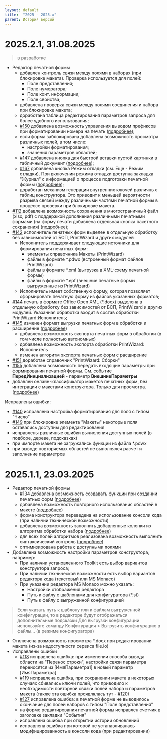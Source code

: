 ```yaml
---
layout: default
title:  "2025 - 2025.x"
parent: История версий
---
```


# 2025.2.1, 31.08.2025

> в разработке

* Редактор печатной формы
  * добавлен контроль связи между полями в наборах (при блокировке макета). Проверка используется для полей:
    * Поле представления;
    * Поле нумератора;
    * Поле конт. информации;
    * Поле свойства;
  * добавлена проверка связи между полями соединения и набора при блокировке макета;
  * доработана таблица редактирования параметров запроса для более удобного использования;
  * [#150](https://github.com/vandalsvq/printwizard/issues/150) добавлена возможность управления выводом префиксов при форматировании номера на печать ([подробнее](../guide/ch_02_12.html));
  * если форма заблокирована добавлена возможность просмотра различных полей, в том числе:
    * настройки форматирования;
    * значения параметров областей;
  * [#147](https://github.com/vandalsvq/printwizard/issues/147) добавлена кнопка для быстрой вставки пустой картинки в табличный документ ([подробнее](../guide/ch_02_10.html));
  * [#167](https://github.com/vandalsvq/printwizard/issues/167) добавлена кнопка Режим отладки (см. Еще - Режим отладки). При включении режима отладки доступна закладка "Журнал" с информацией о процессе подготовки печатной формы ([подробнее](../guide/ch_02_01.html));
  * доработан механизм генерации внутренних ключей различных таблиц конструктора. Это приводит к меньшей вероятности разрыва связей между различными частями печатной формы в процессе проверки при блокировке макета.
* [#112](https://github.com/vandalsvq/printwizard/issues/112) добавлена возможность сохранения в многостраничный файл (xlsx, pdf) с поддержкой дополнения различными печатными формами (на форму печати добавлена отдельная кнопка пакетного сохранения) ([подробнее](../guide/ch_01_19.html));
* [#142](https://github.com/vandalsvq/printwizard/issues/142) исполнитель печатных форм выделен в отдельную обработку без зависимостей от БСП, PrintWizard и других модулей
  * Исполнитель поддерживает следующие источники для формирования печатных форм:
    * элементы справочника Макеты (PrintWizard)
    * файлы в формате *.pdwx (встроенный формат файлов PrintWizard)
    * файлы в формате *.xml (выгрузка в XML-схему печатной формы)
    * файлы в формате *.epf (внешние печатные формы выгруженные из PrintWizard)
  * Исполнитель имеет собственную форму, которая позволяет сформировать печатную форму из файлов указанных форматов;
* [#144](https://github.com/vandalsvq/printwizard/issues/144) печать в формате Office Open XML (*.docx) выделена в отдельную обработку без зависимостей от БСП, PrintWizard и других модулей. Указанная обработка входит в состав обработки PrintWizard:Исполнитель;
* [#145](https://github.com/vandalsvq/printwizard/issues/145) изменен формат выгрузки печатных форм в обработки и расширение ([подробнее](../guide/ch_01_04.html))
  * добавлена возможность экспорта печатных форм в обработки (в том числе полностью автономных)
  * добавлена возможность экспорта обработки PrintWizard: Исполнитель
  * изменен алгоритм экспорта печатных форм с расширение
* [#151](https://github.com/vandalsvq/printwizard/issues/151) доработан справочник "PrintWizard: Сборки"
* [#155](https://github.com/vandalsvq/printwizard/issues/155) добавлена возможность передать входящие параметры при формировании печатной формы. См. событие **ПередИнициализацией** - параметр **ВнешниеПараметры**
* добавлен онлайн-классификатор макетов печатных форм, без интеграции с макетами конструктора. Только для просмотра. ([подробнее](../guide/ch_01_22.html))

Исправлены ошибки:
* [#140](https://github.com/vandalsvq/printwizard/issues/140) исправлена настройка форматирования для поля с типом "Число"
* [#149](https://github.com/vandalsvq/printwizard/issues/149) при блокировке элемента "Макеты" некоторые поля оставались доступны для редактирования
* исправлены различные ошибки вычисления доступных полей (в подборе, дереве, подсказках)
* при импорте макета не загружались функции из файла *.pdwx
* при выводе повторяемых областей не выполнялся расчет и заполнение параметров

# 2025.1.1, 23.03.2025
* Редактор печатной формы
  * [#134](https://github.com/vandalsvq/printwizard/issues/134) добавлена возможность создавать функции при создании печатных форм ([подробнее](../guide/ch_02_09.html))
  * добавлена возможность повторного использования областей в макете ([подробнее](../guide/ch_02_07.html))
  * форма конструктора переведена на использование консоли кода (при наличии технической возможности)
  * добавлена возможность заполнить добавленные колонки из алгоритма обработки набора ([подробнее](../guide/ch_02_05.html))
  * для всех полей алгоритмов реализована возможность выполнить синтаксический контроль ([подробнее](../guide/ch_01_20.html))
  * оптимизирована работа с доступными полями
* Добавлена возможность настройки параметров конструктора, например:
  * При наличии установленного Toolkit есть выбор вариантов конструктора запроса;
  * При наличии технической возможности есть выбор вариантов редактора кода (текстовый или MS Monaco)
  * При указании редактора MS Monaco можно указать:
    * Настройки отображения редактора
    * Путь к файлу с шаблонами для конфигуратора (*.st)
    * Путь к файлу с выгруженной конфигурацией

> Если указать путь к шаблону или к файлам выгруженной конфигурации, то в редакторе будут отображаться дополнительные подсказки
> Для выгрузки конфигурации используйте команду Конфигурация > Выгрузить конфигурацию в файлы... (в режиме конфигуратора)

* Отключена возможность просмотра *.docx при редактировании макета (из-за недоступности сервиса file.io)
* Исправлены ошибки
  * [#118](https://github.com/vandalsvq/printwizard/issues/118) исправлена ошибка: при изменении способа вывода области на "Перенос строки", настройки связи параметра переносятся из [ИмяПараметра1] в новый параметр [ИмяПараметра]
  * [#119](https://github.com/vandalsvq/printwizard/issues/119) исправлена ошибка, при сохранении макета в некоторых случаях сбивались ключи полей, что приводило к необходимости повторной связки полей набора и параметров макета (также эта ошибка проявлялась тут - [#120](https://github.com/vandalsvq/printwizard/issues/120))
  * [#127](https://github.com/vandalsvq/printwizard/issues/127) исправлена ошибка: в печатной форме не выводилось окончание для полей наборов с типом "Поле представления"
  * на форме редактирования печатной формы исправлен счетчик в заголовке закладки "События"
  * исправлена ошибка при открытии истории обновлений
  * исправлена ошибка при которой не устанавливалась модифицированность в консоли кода (при редактировании)